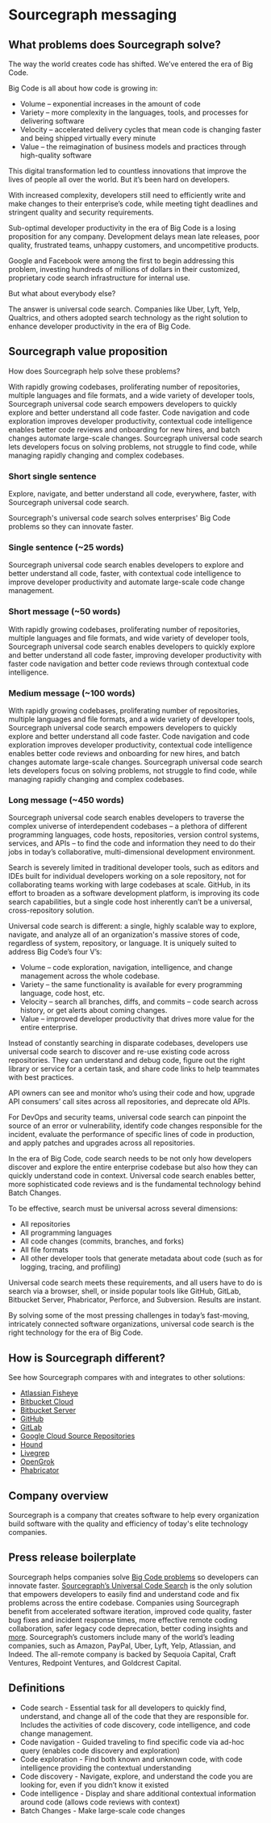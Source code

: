 # Sourcegraph messaging

## What problems does Sourcegraph solve?

The way the world creates code has shifted. We’ve entered the era of Big Code.

Big Code is all about how code is growing in:

- Volume – exponential increases in the amount of code
- Variety – more complexity in the languages, tools, and processes for delivering software
- Velocity – accelerated delivery cycles that mean code is changing faster and being shipped virtually every minute
- Value – the reimagination of business models and practices through high-quality software

This digital transformation led to countless innovations that improve the lives of people all over the world. But it’s been hard on developers.

With increased complexity, developers still need to efficiently write and make changes to their enterprise’s code, while meeting tight deadlines and stringent quality and security requirements.

Sub-optimal developer productivity in the era of Big Code is a losing proposition for any company. Development delays mean late releases, poor quality, frustrated teams, unhappy customers, and uncompetitive products.

Google and Facebook were among the first to begin addressing this problem, investing hundreds of millions of dollars in their customized, proprietary code search infrastructure for internal use.

But what about everybody else?

The answer is universal code search. Companies like Uber, Lyft, Yelp, Qualtrics, and others adopted search technology as the right solution to enhance developer productivity in the era of Big Code.

## Sourcegraph value proposition

How does Sourcegraph help solve these problems?

With rapidly growing codebases, proliferating number of repositories, multiple languages and file formats, and a wide variety of developer tools, Sourcegraph universal code search empowers developers to quickly explore and better understand all code faster. Code navigation and code exploration improves developer productivity, contextual code intelligence enables better code reviews and onboarding for new hires, and batch changes automate large-scale changes. Sourcegraph universal code search lets developers focus on solving problems, not struggle to find code, while managing rapidly changing and complex codebases.

### Short single sentence

Explore, navigate, and better understand all code, everywhere, faster, with Sourcegraph universal code search.

Sourcegraph's universal code search solves enterprises' Big Code problems so they can innovate faster.

### Single sentence (~25 words)

Sourcegraph universal code search enables developers to explore and better understand all code, faster, with contextual code intelligence to improve developer productivity and automate large-scale code change management.

### Short message (~50 words)

With rapidly growing codebases, proliferating number of repositories, multiple languages and file formats, and wide variety of developer tools, Sourcegraph universal code search enables developers to quickly explore and better understand all code faster, improving developer productivity with faster code navigation and better code reviews through contextual code intelligence.

### Medium message (~100 words)

With rapidly growing codebases, proliferating number of repositories, multiple languages and file formats, and a wide variety of developer tools, Sourcegraph universal code search empowers developers to quickly explore and better understand all code faster. Code navigation and code exploration improves developer productivity, contextual code intelligence enables better code reviews and onboarding for new hires, and batch changes automate large-scale changes. Sourcegraph universal code search lets developers focus on solving problems, not struggle to find code, while managing rapidly changing and complex codebases.

### Long message (~450 words)

Sourcegraph universal code search enables developers to traverse the complex universe of interdependent codebases – a plethora of different programming languages, code hosts, repositories, version control systems, services, and APIs – to find the code and information they need to do their jobs in today’s collaborative, multi-dimensional development environment.

Search is severely limited in traditional developer tools, such as editors and IDEs built for individual developers working on a sole repository, not for collaborating teams working with large codebases at scale. GitHub, in its effort to broaden as a software development platform, is improving its code search capabilities, but a single code host inherently can’t be a universal, cross-repository solution.

Universal code search is different: a single, highly scalable way to explore, navigate, and analyze all of an organization's massive stores of code, regardless of system, repository, or language. It is uniquely suited to address Big Code’s four V’s:

- Volume – code exploration, navigation, intelligence, and change management across the whole codebase.
- Variety – the same functionality is available for every programming language, code host, etc.
- Velocity – search all branches, diffs, and commits – code search across history, or get alerts about coming changes.
- Value – improved developer productivity that drives more value for the entire enterprise.

Instead of constantly searching in disparate codebases, developers use universal code search to discover and re-use existing code across repositories. They can understand and debug code, figure out the right library or service for a certain task, and share code links to help teammates with best practices.

API owners can see and monitor who’s using their code and how, upgrade API consumers’ call sites across all repositories, and deprecate old APIs.

For DevOps and security teams, universal code search can pinpoint the source of an error or vulnerability, identify code changes responsible for the incident, evaluate the performance of specific lines of code in production, and apply patches and upgrades across all repositories.

In the era of Big Code, code search needs to be not only how developers discover and explore the entire enterprise codebase but also how they can quickly understand code in context. Universal code search enables better, more sophisticated code reviews and is the fundamental technology behind Batch Changes.

To be effective, search must be universal across several dimensions:

- All repositories
- All programming languages
- All code changes (commits, branches, and forks)
- All file formats
- All other developer tools that generate metadata about code (such as for logging, tracing, and profiling)

Universal code search meets these requirements, and all users have to do is search via a browser, shell, or inside popular tools like GitHub, GitLab, Bitbucket Server, Phabricator, Perforce, and Subversion. Results are instant.

By solving some of the most pressing challenges in today’s fast-moving, intricately connected software organizations, universal code search is the right technology for the era of Big Code.

## How is Sourcegraph different?

See how Sourcegraph compares with and integrates to other solutions:

- [Atlassian Fisheye](atlassian_fisheye_vs_sourcegraph.md)
- [Bitbucket Cloud](bitbucket_cloud_vs_sourcegraph.md)
- [Bitbucket Server](bitbucket_server_vs_sourcegraph.md)
- [GitHub](github_vs_sourcegraph.md)
- [GitLab](gitlab_vs_sourcegraph.md)
- [Google Cloud Source Repositories](google_cloud_source_repositories_vs_sourcegraph.md)
- [Hound](hound_vs_sourcegraph.md)
- [Livegrep](livegrep_vs_sourcegraph.md)
- [OpenGrok](opengrok_vs_sourcegraph.md)
- [Phabricator](phabricator_vs_sourcegraph.md)

## Company overview

Sourcegraph is a company that creates software to help every organization build software with the quality and efficiency of today's elite technology companies.

## Press release boilerplate

Sourcegraph helps companies solve [Big Code problems](https://about.sourcegraph.com/press-release/big-code-survey-2020/) so developers can innovate faster. [Sourcegraph’s Universal Code Search](https://info.sourcegraph.com/universal-code-search-ebook-req) is the only solution that empowers developers to easily find and understand code and fix problems across the entire codebase. Companies using Sourcegraph benefit from accelerated software iteration, improved code quality, faster bug fixes and incident response times, more effective remote coding collaboration, safer legacy code deprecation, better coding insights and [more](https://info.sourcegraph.com/universal-code-search-ebook-req). Sourcegraph’s customers include many of the world’s leading companies, such as Amazon, PayPal, Uber, Lyft, Yelp, Atlassian, and Indeed. The all-remote company is backed by Sequoia Capital, Craft Ventures, Redpoint Ventures, and Goldcrest Capital.

## Definitions

- Code search - Essential task for all developers to quickly find, understand, and change all of the code that they are responsible for. Includes the activities of code discovery, code intelligence, and code change management.
- Code navigation - Guided traveling to find specific code via ad-hoc query (enables code discovery and exploration)
- Code exploration - Find both known and unknown code, with code intelligence providing the contextual understanding
- Code discovery - Navigate, explore, and understand the code you are looking for, even if you didn’t know it existed
- Code intelligence - Display and share additional contextual information around code (allows code reviews with context)
- Batch Changes - Make large-scale code changes
